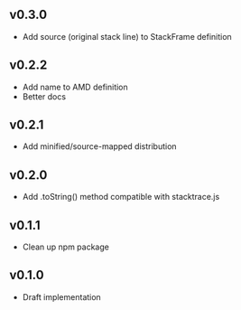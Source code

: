 ## v0.3.0
* Add source (original stack line) to StackFrame definition

## v0.2.2
* Add name to AMD definition
* Better docs

## v0.2.1
* Add minified/source-mapped distribution

## v0.2.0
* Add .toString() method compatible with stacktrace.js 

## v0.1.1
* Clean up npm package

## v0.1.0
* Draft implementation

